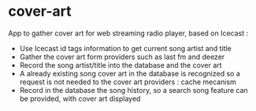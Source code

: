 cover-art
=========

App to gather cover art for web streaming radio player, based on Icecast :

 - Use Icecast id tags information to get current song artist and title
 - Gather the cover art form providers such as last fm and deezer
 - Record the song artist/title into the database and the cover art
 - A already existing song cover art in the database is recognized so a request is not needed to the cover art providers : cache mecanism
 - Record in the database the song history, so a search song feature can be provided, with cover art displayed

